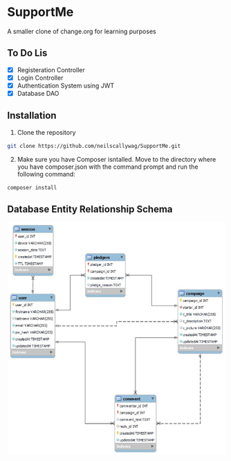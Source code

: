 # SupportMe
 A smaller clone of change.org for learning purposes
 
## To Do Lis

- [x] Registeration Controller
- [x] Login Controller
- [x] Authentication System using JWT
- [x] Database DAO

## Installation
1. Clone the repository 
```bash
git clone https://github.com/neilscallywag/SupportMe.git
```
2. Make sure you have Composer isntalled. Move to the directory where you have composer.json with the command prompt and run the following command:
```bash
composer install
```

## Database Entity Relationship Schema
![Database Schema](images/schema.jpg)


